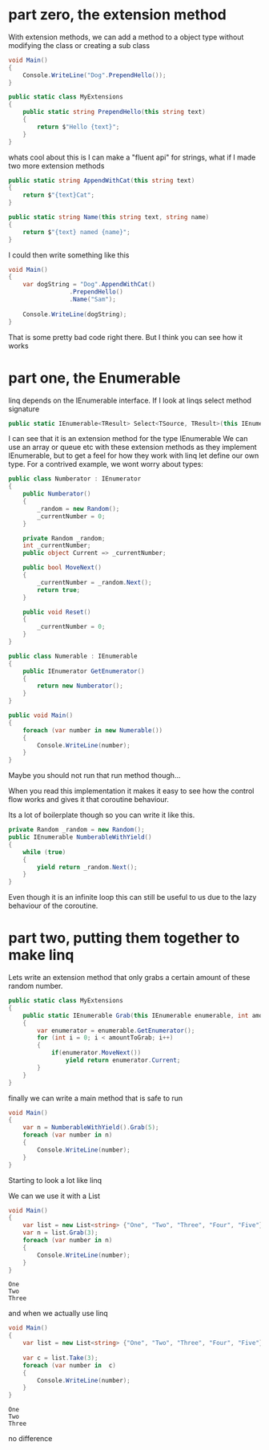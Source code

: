 # part zero, the extension method
With extension methods, we can add a method to a object type without modifying the class or creating a sub class
```c#
void Main()
{
	Console.WriteLine("Dog".PrependHello());
}

public static class MyExtensions
{
	public static string PrependHello(this string text)
	{
		return $"Hello {text}";
	}
}
````

whats cool about this is I can make a "fluent api" for strings, what if I made two more extension methods

```c#
public static string AppendWithCat(this string text)
{
	return $"{text}Cat";
}

public static string Name(this string text, string name)
{
	return $"{text} named {name}";
}
```
I could then write something like this

```c#
void Main()
{
	var dogString = "Dog".AppendWithCat()
			     .PrependHello()
			     .Name("Sam");
	
	Console.WriteLine(dogString);
}

```
That is some pretty bad code right there. But I think you can see how it works

# part one, the Enumerable

linq depends on the IEnumerable<T> interface. If I look at linqs select method signature
```c#
public static IEnumerable<TResult> Select<TSource, TResult>(this IEnumerable<TSource> source, Func<TSource, TResult> selector);
````
I can see that it is an extension method for the type IEnumerable<TSource>
We can use an array or queue etc with these extension methods as they implement IEnumerable, but to get a feel for how they work with linq let define our own type.
For a contrived example, we wont worry about types:

````c#
public class Numberator : IEnumerator
{
	public Numberator()
	{
		_random = new Random();
		_currentNumber = 0;
	}

	private Random _random;
	int _currentNumber;
	public object Current => _currentNumber;

	public bool MoveNext()
	{
		_currentNumber = _random.Next();
		return true;
	}

	public void Reset()
	{
		_currentNumber = 0;
	}
}

public class Numerable : IEnumerable
{
	public IEnumerator GetEnumerator()
	{
		return new Numberator();
	}
}

public void Main()
{
	foreach (var number in new Numerable())
	{
		Console.WriteLine(number);
	}
}

````
Maybe you should not run that run method though...

When you read this implementation it makes it easy to see how the control flow works and gives it that coroutine behaviour. 

Its a lot of boilerplate though so you can write it like this. 

```c#
private Random _random = new Random();
public IEnumerable NumberableWithYield()
{
	while (true)
	{
		yield return _random.Next();
	}
}
```

Even though it is an infinite loop this can still be useful to us due to the lazy behaviour of the coroutine. 
# part two, putting them together to make linq
Lets write an extension method that only grabs a certain amount of these random number.

```c#
public static class MyExtensions
{
	public static IEnumerable Grab(this IEnumerable enumerable, int amountToGrab)
	{
		var enumerator = enumerable.GetEnumerator();
		for (int i = 0; i < amountToGrab; i++)
		{
			if(enumerator.MoveNext())
				yield return enumerator.Current;
		}
	}
}
```

finally we can write a main method that is safe to run

```c#
void Main()
{
	var n = NumberableWithYield().Grab(5);
	foreach (var number in n)
	{
		Console.WriteLine(number);
	}
}
````
Starting to look a lot like linq

We can we use it with a List

```c#
void Main()
{
	var list = new List<string> {"One", "Two", "Three", "Four", "Five"};
	var n = list.Grab(3);
	foreach (var number in n)
	{
		Console.WriteLine(number);
	}
}
````
```output
One
Two
Three
```
and when we actually use linq
```c#
void Main()
{
	var list = new List<string> {"One", "Two", "Three", "Four", "Five"};
	
	var c = list.Take(3);
	foreach (var number in  c)
	{
		Console.WriteLine(number);
	}
}
````
```output
One
Two
Three
```
no difference
